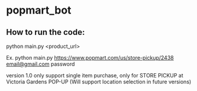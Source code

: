 # popmart_bot

## How to run the code:
python main.py <product_url> <email> <password>

Ex. python main.py https://www.popmart.com/us/store-pickup/2438 email@gmail.com password

version 1.0 only support single item purchase, only for STORE PICKUP at Victoria Gardens POP-UP (Will support location selection in future versions)